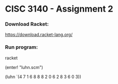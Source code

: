 # CISC 3140 - Assignment 2

### Download Racket:
https://download.racket-lang.org/

### Run program:

racket

(enter! "luhn.scm")

(luhn `(4 7 1 6 8 8 8 2 0 6 2 8 3 6 0 3))
